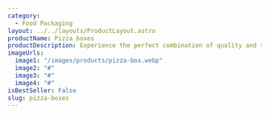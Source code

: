 ```yaml
---
category:
  - Food Packaging
layout: ../../layouts/ProductLayout.astro
productName: Pizza boxes
productDescription: Experience the perfect combination of quality and sustainability with our Pizza boxes! Designed to keep your food fresh and safe, it's the ideal choice for eco-conscious food lovers.
imageUrls:
  image1: "/images/products/pizza-box.webp"
  image2: "#"
  image3: "#"
  image4: "#"
isBestSeller: False
slug: pizza-boxes
---
```


